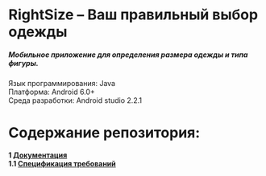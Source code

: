 # RightSize – Ваш правильный выбор одежды

##### Мобильное приложение для определения размера одежды и типа фигуры.


Язык программирования: Java <br>
Платформа: Android 6.0+ <br>
Среда разработки: Android studio 2.2.1

# Содержание репозитория:
<b>1 [Документация](docs)<br>
<b>1.1 [Спецификация требований](docs/Requirements.md)<br>




